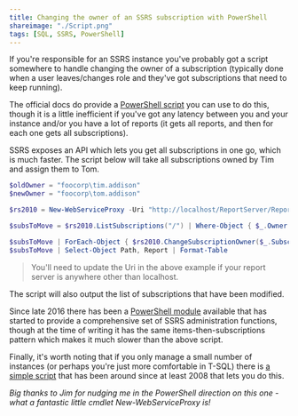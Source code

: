 ```yaml
---
title: Changing the owner of an SSRS subscription with PowerShell
shareimage: "./Script.png"
tags: [SQL, SSRS, PowerShell]
---
```


If you're responsible for an SSRS instance you've probably got a script somewhere to handle changing the owner of a subscription (typically done when a user leaves/changes role and they've got subscriptions that need to keep running).

The official docs do provide a [PowerShell script](https://docs.microsoft.com/en-us/sql/reporting-services/subscriptions/manage-subscription-owners-and-run-subscription-powershell#bkmk_change_all_1_subscription) you can use to do this, though it is a little inefficient if you've got any latency between you and your instance and/or you have a lot of reports (it gets all reports, and then for each one gets all subscriptions).

SSRS exposes an API which lets you get all subscriptions in one go, which is much faster. The script below will take all subscriptions owned by Tim and assign them to Tom.

```powershell
$oldOwner = "foocorp\tim.addison"
$newOwner = "foocorp\tom.addison"

$rs2010 = New-WebServiceProxy -Uri "http://localhost/ReportServer/ReportService2010.asmx" -Namespace SSRS.ReportingService2010 -UseDefaultCredential

$subsToMove = $rs2010.ListSubscriptions("/") | Where-Object { $_.Owner -like $oldOwner }

$subsToMove | ForEach-Object { $rs2010.ChangeSubscriptionOwner($_.SubscriptionID, $newOwner) }
$subsToMove | Select-Object Path, Report | Format-Table
```

> You'll need to update the Uri in the above example if your report server is anywhere other than localhost.

The script will also output the list of subscriptions that have been modified.

<!--more-->

Since late 2016 there has been a [PowerShell module](https://www.powershellgallery.com/packages/ReportingServicesTools) available that has started to provide a comprehensive set of SSRS administration functions, though at the time of writing it has the same items-then-subscriptions pattern which makes it much slower than the above script.

Finally, it's worth noting that if you only manage a small number of instances (or perhaps you're just more comfortable in T-SQL) there is [a simple script](https://blogs.msdn.microsoft.com/miah/2008/07/10/tip-change-the-owner-of-sql-reporting-services-subscription/) that has been around since at least 2008 that lets you do this.

_Big thanks to Jim for nudging me in the PowerShell direction on this one - what a fantastic little cmdlet New-WebServiceProxy is!_
